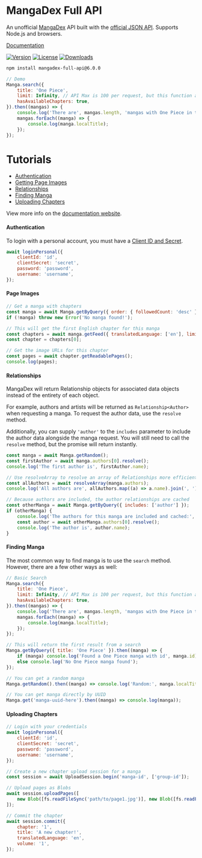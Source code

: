 # MangaDex Full API

An unofficial [MangaDex](https://www.mangadex.org) API built with the [official JSON API](https://api.mangadex.org/docs.html). Supports Node.js and browsers.

[Documentation](https://md-y.github.io/mangadex-full-api)

[![Version](https://img.shields.io/npm/v/mangadex-full-api.svg?style=flat)](https://www.npmjs.com/package/mangadex-full-api)
[![License](https://img.shields.io/github/license/md-y/mangadex-full-api.svg?style=flat)](https://github.com/md-y/mangadex-full-api/blob/master/LICENSE)
[![Downloads](https://img.shields.io/npm/dm/mangadex-full-api.svg?style=flat)](https://www.npmjs.com/package/mangadex-full-api)

```bash
npm install mangadex-full-api@6.0.0
```

```javascript
// Demo
Manga.search({
    title: 'One Piece',
    limit: Infinity, // API Max is 100 per request, but this function accepts more
    hasAvailableChapters: true,
}).then((mangas) => {
    console.log('There are', mangas.length, 'mangas with One Piece in the title!');
    mangas.forEach((manga) => {
        console.log(manga.localTitle);
    });
});
```

# Tutorials

-   [Authentication](#authentication)
-   [Getting Page Images](#page-images)
-   [Relationships](#relationships)
-   [Finding Manga](#finding-manga)
-   [Uploading Chapters](#uploading-chapters)

View more info on the [documentation website](https://md-y.github.io/mangadex-full-api).

#### Authentication

To login with a personal account, you must have a [Client ID and Secret](https://api.mangadex.dev/docs/02-authentication/personal-clients/).

```javascript
await loginPersonal({
    clientId: 'id',
    clientSecret: 'secret',
    password: 'password',
    username: 'username',
});
```

#### Page Images

```javascript
// Get a manga with chapters
const manga = await Manga.getByQuery({ order: { followedCount: 'desc' }, availableTranslatedLanguage: ['en'] });
if (!manga) throw new Error('No manga found!');

// This will get the first English chapter for this manga
const chapters = await manga.getFeed({ translatedLanguage: ['en'], limit: 1 });
const chapter = chapters[0];

// Get the image URLs for this chapter
const pages = await chapter.getReadablePages();
console.log(pages);
```

#### Relationships

MangaDex will return Relationship objects for associated data objects instead of the entirety of each object.

For example, authors and artists will be returned as `Relationship<Author>` when requesting a manga. To request the author data, use the `resolve` method.

Additionally, you can supply `'author'` to the `includes` parameter to include the author data alongside the manga request. You will still need to call the `resolve` method, but the promise will return instantly.

```javascript
const manga = await Manga.getRandom();
const firstAuthor = await manga.authors[0].resolve();
console.log('The first author is', firstAuthor.name);

// Use resolveArray to resolve an array of Relationships more efficiently
const allAuthors = await resolveArray(manga.authors);
console.log('All authors are', allAuthors.map((a) => a.name).join(', '));

// Because authors are included, the author relationships are cached
const otherManga = await Manga.getByQuery({ includes: ['author'] });
if (otherManga) {
    console.log('The authors for this manga are included and cached:', otherManga.authors[0].cached);
    const author = await otherManga.authors[0].resolve();
    console.log('The author is', author.name);
}
```

#### Finding Manga

The most common way to find manga is to use the `search` method. However, there are a few other ways as well:

```javascript
// Basic Search
Manga.search({
    title: 'One Piece',
    limit: Infinity, // API Max is 100 per request, but this function accepts more
    hasAvailableChapters: true,
}).then((mangas) => {
    console.log('There are', mangas.length, 'mangas with One Piece in the title!');
    mangas.forEach((manga) => {
        console.log(manga.localTitle);
    });
});

// This will return the first result from a search
Manga.getByQuery({ title: 'One Piece' }).then((manga) => {
    if (manga) console.log('Found a One Piece manga with id', manga.id);
    else console.log('No One Piece manga found');
});

// You can get a random manga
Manga.getRandom().then((manga) => console.log('Random:', manga.localTitle));

// You can get manga directly by UUID
Manga.get('manga-uuid-here').then((manga) => console.log(manga));
```

#### Uploading Chapters

```javascript
// Login with your credentials
await loginPersonal({
    clientId: 'id',
    clientSecret: 'secret',
    password: 'password',
    username: 'username',
});

// Create a new chapter upload session for a manga
const session = await UploadSession.begin('manga-id', ['group-id']);

// Upload pages as Blobs
await session.uploadPages([
    new Blob([fs.readFileSync('path/to/page1.jpg')], new Blob([fs.readFileSync('path/to/page2.jpg')])),
]);

// Commit the chapter
await session.commit({
    chapter: '1',
    title: 'A new chapter!',
    translatedLanguage: 'en',
    volume: '1',
});
```
